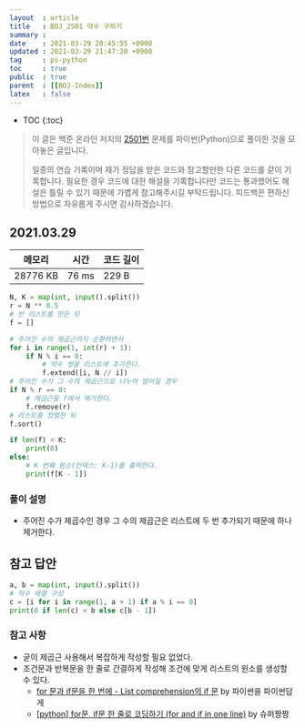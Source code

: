 ```yaml
---
layout  : article
title   : BOJ_2501 약수 구하기
summary : 
date    : 2021-03-29 20:45:55 +0900
updated : 2021-03-29 21:47:20 +0900
tag     : ps-python
toc     : true
public  : true
parent  : [[BOJ-Index]]
latex   : false
---
```

* TOC
{:toc}

>이 글은 백준 온라인 저지의 [2501번](https://www.acmicpc.net/problem/2501) 문제를 파이썬(Python)으로 풀이한 것을 모아놓은 글입니다.
>
> 일종의 연습 기록이며 제가 정답을 받은 코드와 참고할만한 다른 코드를 같이 기록합니다. 필요한 경우 코드에 대한 해설을 기록합니다만 코드는 통과했어도 해설은 틀릴 수 있기 때문에 가볍게 참고해주시길 부탁드립니다. 피드백은 편하신 방법으로 자유롭게 주시면 감사하겠습니다.

## 2021.03.29

| 메모리    | 시간  | 코드 길이 |
| --------- | ----- | --------- |
| 28776 KB  | 76 ms | 229 B     |

```python
N, K = map(int, input().split())
r = N ** 0.5
# 빈 리스트를 만든 뒤
f = []

# 주어진 수의 제곱근까지 순환하면서
for i in range(1, int(r) + 1):
    if N % i == 0:
        # 약수 쌍을 리스트에 추가한다.
        f.extend([i, N // i])
# 주어진 수가 그 수의 제곱근으로 나누어 떨어질 경우
if N % r == 0:
    # 제곱근을 f에서 제거한다.
    f.remove(r)
# 리스트를 정렬한 뒤
f.sort()

if len(f) < K:
    print(0)
else:
    # K 번째 원소(인덱스: K-1)를 출력한다.
    print(f[K - 1])
```

### 풀이 설명

* 주어진 수가 제곱수인 경우 그 수의 제곱근은 리스트에 두 번 추가되기 때문에 하나 제거한다.

## 참고 답안

```python
a, b = map(int, input().split())
# 약수 배열 구성
c = [i for i in range(1, a + 1) if a % i == 0]
print(0 if len(c) < b else c[b - 1])
```

### 참고 사항

* 굳이 제곱근 사용해서 복잡하게 작성할 필요 없었다.
* 조건문과 반복문을 한 줄로 간결하게 작성해 조건에 맞게 리스트의 원소를 생성할 수 있다.
    * [for 문과 if문을 한 번에 - List comprehension의 if 문](https://programmers.co.kr/learn/courses/4008/lessons/48464) by 파이썬을 파이썬답게
    * [[python] for문, if문 한 줄로 코딩하기 (for and if in one line)](https://leedakyeong.tistory.com/entry/python-for문-if문-한-줄로-코딩하기) by 슈퍼짱짱
